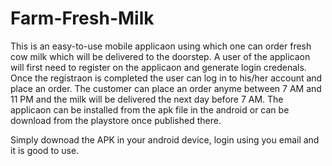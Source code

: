 # Farm-Fresh-Milk
This is an easy-to-use mobile applicaon using which one can order fresh cow milk which will be delivered to the doorstep. A user of the applicaon will first need to register on the applicaon and generate login credenals. Once the registraon is completed the user can log in to his/her account and place an order. The customer can place an order anyme between 7 AM and 11 PM and the milk will be delivered the next day before 7 AM. The applicaon can be installed from the apk file in the android or can be download from the playstore once published there.

Simply downoad the APK in your android device, login using you email and it is good to use.
